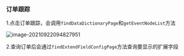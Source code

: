 ### 订单跟踪

1.点击订单跟踪，会调用`findDataDictionaryPage`和`getEventNodeList`方法

![image-20210922094827951](C:\Users\luoj\AppData\Roaming\Typora\typora-user-images\image-20210922094827951.png)

2.查询订单后会通过`findExtendFieldConfigPage`方法查询要显示的扩展字段

